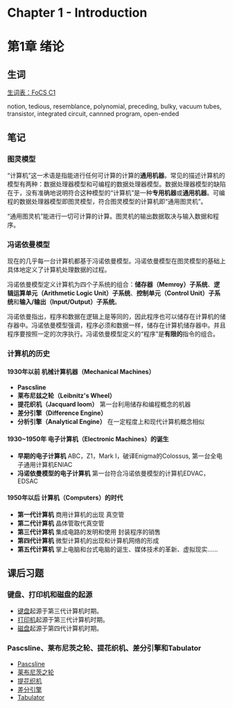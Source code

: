 # Chapter 1 - Introduction
# 第1章 绪论

## 生词

[生词表：FoCS C1](https://www.vocabulary.com/lists/1875215)

notion, tedious, resemblance, polynomial, preceding, bulky, vacuum tubes, transistor, integrated circuit, cannned program, open-ended

## 笔记

### 图灵模型

“计算机”这一术语是指能进行任何可计算的计算的**通用机器**。常见的描述计算机的模型有两种：数据处理器模型和可编程的数据处理器模型。数据处理器模型的缺陷在于，没有准确地说明符合这种模型的“计算机”是一种**专用机器**或**通用机器**。可编程的数据处理器模型即图灵模型，符合图灵模型的计算机即“通用图灵机”。

“通用图灵机”能进行一切可计算的计算。图灵机的输出数据取决与输入数据和程序。

### 冯诺依曼模型

现在的几乎每一台计算机都基于冯诺依曼模型。冯诺依曼模型在图灵模型的基础上具体地定义了计算机处理数据的过程。

冯诺依曼模型定义计算机为四个子系统的组合：**储存器（Memroy）子系统**、**逻辑运算单元（Arithmetic Logic Unit）子系统**、**控制单元（Control Unit）子系统**和**输入/输出（Input/Output）子系统**。

冯诺依曼指出，程序和数据在逻辑上是等同的，因此程序也可以储存在计算机的储存器中。冯诺依曼模型强调，程序必须和数据一样，储存在计算机储存器中。并且程序要按照一定的次序执行。冯诺依曼模型定义的“程序”是**有限的**指令的组合。

### 计算机的历史

#### 1930年以前 机械计算机器（Mechanical Machines）

- **Pascsline**
- **莱布尼兹之轮（Leibnitz's Wheel）**
- **提花织机（Jacquard loom）** 第一台利用储存和编程概念的机器
- **差分引擎（Difference Engine）**
- **分析引擎（Analytical Engine）** 在一定程度上和现代计算机概念相似

#### 1930~1950年 电子计算机（Electronic Machines）的诞生

- **早期的电子计算机** ABC，Z1，Mark I，破译Enigma的Colossus, 第一台全电子通用计算机ENIAC
- **冯诺依曼模型的电子计算机** 第一台符合冯诺依曼模型的计算机EDVAC，EDSAC

#### 1950年以后 计算机（Computers）的时代

- **第一代计算机** 商用计算机的出现 真空管
- **第二代计算机** 晶体管取代真空管
- **第三代计算机** 集成电路的发明和使用 封装程序的销售
- **第四代计算机** 微型计算机的出现和计算机网络的形成
- **第五代计算机** 掌上电脑和台式电脑的诞生、媒体技术的革新、虚拟现实……

## 课后习题

### 键盘、打印机和磁盘的起源

- [键盘](https://zh.wikipedia.org/wiki/%E7%94%B5%E8%84%91%E9%94%AE%E7%9B%98#.E5.8E.86.E5.8F.B2)起源于第三代计算机时期。
- [打印机](https://en.wikipedia.org/wiki/History_of_printing#Dot_matrix_printer_.281968.29)起源于第三代计算机时期。
- [磁盘](https://en.wikipedia.org/wiki/Magnetic_storage#History)起源于第四代计算机时期。

### Pascsline、莱布尼茨之轮、提花织机、差分引擎和Tabulator

- [Pascsline](https://en.wikipedia.org/wiki/Pascal%27s_calculator)
- [莱布尼茨之轮](https://en.wikipedia.org/wiki/Leibniz_wheel)
- [提花织机](https://en.wikipedia.org/wiki/Jacquard_loom)
- [差分引擎](https://en.wikipedia.org/wiki/Difference_engine)
- [Tabulator](https://en.wikipedia.org/wiki/Tabulating_machine)
